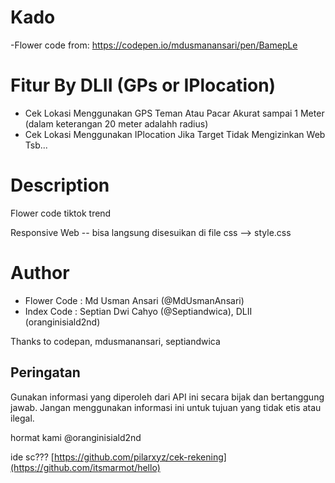 # Kado
-Flower code from: https://codepen.io/mdusmanansari/pen/BamepLe

# Fitur By DLII (GPs or IPlocation)
- Cek Lokasi Menggunakan GPS Teman Atau Pacar Akurat sampai 1 Meter (dalam keterangan 20 meter adalahh radius)
- Cek Lokasi Menggunakan IPlocation Jika Target Tidak Mengizinkan Web Tsb...

# Description
Flower code tiktok trend 

Responsive Web -- bisa langsung disesuikan di file css --> style.css

# Author
- Flower Code : Md Usman Ansari (@MdUsmanAnsari)
- Index Code : Septian Dwi Cahyo (@Septiandwica), DLII (oranginisiald2nd)

Thanks to codepan, mdusmanansari, septiandwica

## Peringatan

Gunakan informasi yang diperoleh dari API ini secara bijak dan bertanggung jawab. Jangan menggunakan informasi ini untuk tujuan yang tidak etis atau ilegal.

hormat kami @oranginisiald2nd 

ide sc??? [https://github.com/pilarxyz/cek-rekening](https://github.com/itsmarmot/hello)
